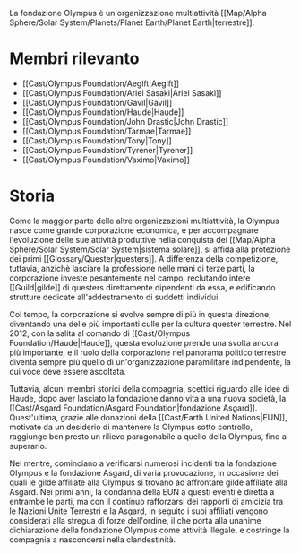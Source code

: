 La fondazione Olympus è un'organizzazione multiattività [[Map/Alpha Sphere/Solar System/Planets/Planet Earth/Planet Earth|terrestre]].

# Membri rilevanto

- [[Cast/Olympus Foundation/Aegift|Aegift]]
- [[Cast/Olympus Foundation/Ariel Sasaki|Ariel Sasaki]]
- [[Cast/Olympus Foundation/Gavil|Gavil]]
- [[Cast/Olympus Foundation/Haude|Haude]]
- [[Cast/Olympus Foundation/John Drastic|John Drastic]]
- [[Cast/Olympus Foundation/Tarmae|Tarmae]]
- [[Cast/Olympus Foundation/Tony|Tony]]
- [[Cast/Olympus Foundation/Tyrener|Tyrener]]
- [[Cast/Olympus Foundation/Vaximo|Vaximo]]

# Storia

Come la maggior parte delle altre organizzazioni multiattività, la Olympus nasce come grande corporazione economica, e per accompagnare l'evoluzione delle sue attività produttive nella conquista del [[Map/Alpha Sphere/Solar System/Solar System|sistema solare]], si affida alla protezione dei primi [[Glossary/Quester|questers]]. A differenza della competizione, tuttavia, anzichè lasciare la professione nelle mani di terze parti, la corporazione investe pesantemente nel campo, reclutando intere [[Guild|gilde]] di questers direttamente dipendenti da essa, e edificando strutture dedicate all'addestramento di suddetti individui.

Col tempo, la corporazione si evolve sempre di più in questa direzione, diventando una delle più importanti culle per la cultura quester terrestre. Nel 2012, con la salita al comando di [[Cast/Olympus Foundation/Haude|Haude]], questa evoluzione prende una svolta ancora più importante, e il ruolo della corporazione nel panorama politico terrestre diventa sempre più quello di un'organizzazione paramilitare indipendente, la cui voce deve essere ascoltata.

Tuttavia, alcuni membri storici della compagnia, scettici riguardo alle idee di Haude, dopo aver lasciato la fondazione danno vita a una nuova società, la [[Cast/Asgard Foundation/Asgard Foundation|fondazione Asgard]]. Quest'ultima, grazie alle donazioni della [[Cast/Earth United Nations|EUN]], motivate da un desiderio di mantenere la Olympus sotto controllo, raggiunge ben presto un rilievo paragonabile a quello della Olympus, fino a superarlo.

Nel mentre, cominciano a verificarsi numerosi incidenti tra la fondazione Olympus e la fondazione Asgard, di varia provocazione, in occasione dei quali le gilde affiliate alla Olympus si trovano ad affrontare gilde affiliate alla Asgard. Nei primi anni, la condanna della EUN a questi eventi è diretta a entrambe le parti, ma con il continuo rafforzarsi dei rapporti di amicizia tra le Nazioni Unite Terrestri e la Asgard, in seguito i suoi affiliati vengono considerati alla stregua di forze dell'ordine, il che porta alla unanime dichiarazione della fondazione Olympus come attività illegale, e costringe la compagnia a nascondersi nella clandestinità.